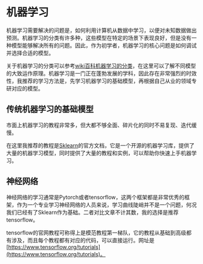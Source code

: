 # 机器学习

机器学习需要解决的问题是，如何利用计算机从数据中学习，以便对未知数据做出预测。机器学习的分类有许多种，这些模型在特定的场景下表现良好，但是没有一种模型能够解决所有的问题。因此，作为初学者，机器学习的核心问题是如何调试并选择合适的模型。

关于机器学习的分类可以参考[wiki百科机器学习的分类](https://zh.wikipedia.org/wiki/%E6%9C%BA%E5%99%A8%E5%AD%A6%E4%B9%A0)，在这里可以了解不同模型的大致运作原理。机器学习是一门正在蓬勃发展的学科，因此存在非常强烈的时效性，我推荐的学习方法是，先学习机器学习的基础模型，再根据自己从业的领域专研对应的模型。

## 传统机器学习的基础模型

市面上机器学习的教程非常多，但大都不够全面、碎片化的同时不易复现、迭代缓慢。

在这里我推荐的教程是[Sklearn](https://scikit-learn.org/stable/)的官方文档，它是一个开源的机器学习库，提供了大量的机器学习模型，同时提供了大量的教程和实例，可以帮助你快速上手机器学习。

## 神经网络

神经网络的学习通常是Pytorch或者tensorflow，这两个框架都是非常优秀的框架，作为一个专业学习神经网络的人员来说，学习曲线陡峭并不是一个问题，何况我们已经有了Sklearn作为基础。二者对比文章不计其数，我的选择是推荐tensorflow。

tensorflow的官网教程可称得上是模范教程第一梯队，它的教程从基础到高级都有涉及，而且每个教程都有对应的代码，可以直接运行。网址是[https://www.tensorflow.org/tutorials](https://www.tensorflow.org/tutorials)。
